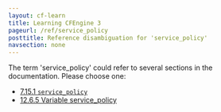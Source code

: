 ```yaml
---
layout: cf-learn
title: Learning CFEngine 3
pageurl: /ref/service_policy
posttitle: Reference disambiguation for 'service_policy'
navsection: none
---
```


The term 'service_policy' could refer to several sections in the documentation. Please choose one:

- [7.15.1 <code>service_policy</code>](https://cfengine.com/manuals/cf3-Reference#service_policy-in-services)
- [12.6.5 Variable service_policy](https://cfengine.com/manuals/cf3-Reference#Variable-service_policy)

